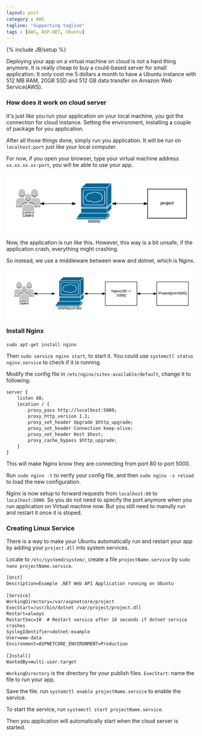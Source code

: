 ```yaml
---
layout: post
category : AWS
tagline: "Supporting tagline"
tags : [AWS, ASP.NET, Ubuntu]
---
```

{% include JB/setup %}

Deploying your app on a virtual machine on cloud is not a hard thing anymore. It is really cheap to buy a could-based server for small application. It only cost me 5 dollars a month to have a Ubuntu instance with 512 MB RAM, 20GB SSD and 512 GB data transfer on Amazon Web Service(AWS).

### How does it work on cloud server

It's just like you run your application on your local machine, you got the connection for cloud instance. Setting the environment, installing a couple of package for you application.

After all those things done, simply run you application. It will be run on `localhost:port` just like your local computer.

For now, if you open your browser, type your virtual machine address `xx.xx.xx.xx:port`, you will be able to use your app.

<img src="/assets/photos/Deploy-1.png" alt="Before" style="width: 630px; margin: 0 auto; display:block;"/>

Now, the application is run like this. However, this way is a bit unsafe, if the application crash, everything might crashing. 

So instead, we use a middleware between www and dotnet, which is Nginx.

<img src="/assets/photos/Deploy-2.png" alt="Before" style="width: 630px; margin: 0 auto; display:block;"/>

### Install Nginx

`sudo apt-get install nginx`

Then `sudo service nginx start`, to start it. You could use `systemctl status nginx.service` to check if it is running.

Modify the config file in `/etc/nginx/sites-available/default`, change it to following.

~~~
server {
    listen 80;
    location / {
        proxy_pass http://localhost:5000;
        proxy_http_version 1.1;
        proxy_set_header Upgrade $http_upgrade;
        proxy_set_header Connection keep-alive;
        proxy_set_header Host $host;
        proxy_cache_bypass $http_upgrade;
    }
}
~~~

This will make Nginx know they are connecting from port 80 to port 5000.

Run `sudo nginx -t` to verify your config file, and then `sudo nginx -s reload` to load the new configuration.

Nginx is now setup to forward requests from `localhost:80` to `localhost:5000`. So you do not need to specify the port anymore when you run application on Virtual machine now. But you still need to manully run and restart it once it is stoped.

### Creating Linux Service

There is a way to make your Ubuntu automatically run and restart your app by adding your `project.dll` into system services.

Locate to `/etc/systemd/system/`, create a file `projectName.service` by `sudo nano projectName.service`.

~~~
[Unit]
Description=Example .NET Web API Application running on Ubuntu

[Service]
WorkingDirectory=/var/aspnetcore/project
ExecStart=/usr/bin/dotnet /var/project/project.dll
Restart=always
RestartSec=10  # Restart service after 10 seconds if dotnet service crashes
SyslogIdentifier=dotnet-example
User=www-data
Environment=ASPNETCORE_ENVIRONMENT=Production 

[Install]
WantedBy=multi-user.target
~~~

`WorkingDirectory` is the directory for your publish files.
`ExecStart`: name the file to run your app.

Save the file. run `systemctl enable projectName.service` to enable the service.

To start the service, run `systemctl start projectName.service`.

Then you application will automatically start when the cloud server is started.


